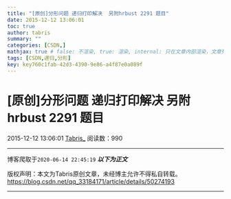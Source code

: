 ```yaml
---
title: "[原创]分形问题 递归打印解决  另附hrbust 2291 题目"
date: 2015-12-12 13:06:01
toc: true
author: tabris
summary: ""
categories: [CSDN,]
mathjax: true # false: 不渲染, true: 渲染, internal: 只在文章内部渲染，文章列表中不渲染
tags: [CSDN,递归,分形]
key: key760c1fab-42d3-4390-9e86-a4f87e0a089f
---
```


# [原创]分形问题 递归打印解决  另附hrbust 2291 题目

2015-12-12 13:06:01  [Tabris_](https://me.csdn.net/qq_33184171) 阅读数：990

---

博客爬取于`2020-06-14 22:45:19`
***以下为正文***

版权声明：本文为Tabris原创文章，未经博主允许不得私自转载。
https://blog.csdn.net/qq_33184171/article/details/50274193

<!-- more -->

---

